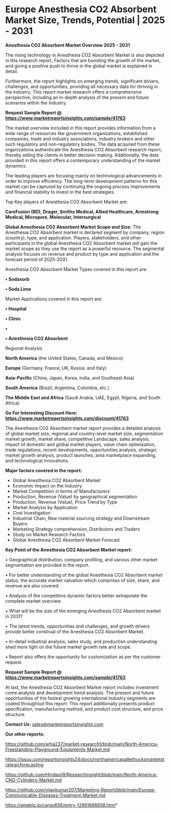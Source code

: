 # Europe Anesthesia CO2 Absorbent Market Size, Trends, Potential | 2025 - 2031

<Strong> Anesthesia CO2 Absorbent Market Overview 2025 - 2031</strong>

The rising technology in Anesthesia CO2 Absorbent Market is also depicted in this research report. Factors that are boosting the growth of the market, and giving a positive push to thrive in the global market is explained in detail.

Furthermore, the report highlights on emerging trends, significant drivers, challenges, and opportunities, providing all necessary data for thriving in the industry. This report market research offers a comprehensive perspective, including an in-depth analysis of the present and future scenarios within the industry.

<strong>Request Sample Report @ <a href=https://www.marketreportsinsights.com/sample/41763>https://www.marketreportsinsights.com/sample/41763</a></strong>

The market overview included in this report provides information from a wide range of resources like government organizations, established companies, trade and industry associations, industry brokers and other such regulatory and non-regulatory bodies. The data acquired from these organizations authenticate the Anesthesia CO2 Absorbent research report, thereby aiding the clients in better decision making. Additionally, the data provided in this report offers a contemporary understanding of the market dynamics.

The leading players are focusing mainly on technological advancements in order to improve efficiency. The long-term development patterns for this market can be captured by continuing the ongoing process improvements and financial stability to invest in the best strategies.

Top Key players of Anesthesia CO2 Absorbent Market are:

<strong>CareFusion (BD), Drager, Smiths Medical, Allied Healthcare, Armstrong Medical, Micropore, Molecular, Intersurgical</strong>

<strong><b>Global Anesthesia CO2 Absorbent Market Scope and Size:</b></strong>
The Anesthesia CO2 Absorbent market is declared segment by company, region (country), type, and application. Players, stakeholders, and other participants in the global Anesthesia CO2 Absorbent market will gain the market scope as they use the report as a powerful resource. The segmental analysis focuses on revenue and product by type and application and the forecast period of 2025-2031.

Anesthesia CO2 Absorbent Market Types covered in this report are:

<strong>•  Sodasorb

•  Soda Lime</strong>

Market Applications covered in this report are:

<strong>•  Hospital

•  Clinic

•  

•  Anesthesia CO2 Absorbent</strong> 

Regional Analysis

<strong>North America</strong> (the United States, Canada, and Mexico)

<strong>Europe</strong> (Germany, France, UK, Russia, and Italy)

<strong>Asia-Pacific</strong> (China, Japan, Korea, India, and Southeast Asia)

<strong>South America</strong> (Brazil, Argentina, Colombia, etc.)

<strong>The Middle East and Africa</strong> (Saudi Arabia, UAE, Egypt, Nigeria, and South Africa)

<strong>Go For Interesting Discount Here: <a href=https://www.marketreportsinsights.com/discount/41763>https://www.marketreportsinsights.com/discount/41763</a></strong>

The Anesthesia CO2 Absorbent market report provides a detailed analysis of global market size, regional and country-level market size, segmentation market growth, market share, competitive Landscape, sales analysis, impact of domestic and global market players, value chain optimization, trade regulations, recent developments, opportunities analysis, strategic market growth analysis, product launches, area marketplace expanding, and technological innovations.

<strong><b>Major factors covered in the report:</b></strong>
<ul>
  <li>Global Anesthesia CO2 Absorbent Market </li>
  <li>Economic Impact on the Industry</li>
  <li>Market Competition in terms of Manufacturers</li>
  <li>Production, Revenue (Value) by geographical segmentation</li>
  <li>Production, Revenue (Value), Price Trend by Type</li>
  <li>Market Analysis by Application</li>
  <li>Cost Investigation</li>
  <li>Industrial Chain, Raw material sourcing strategy and Downstream Buyers</li>
  <li>Marketing Strategy comprehension, Distributors and Traders</li>
  <li>Study on Market Research Factors</li>
  <li>Global Anesthesia CO2 Absorbent Market Forecast</li>
</ul>

<strong><b>Key Point of the Anesthesia CO2 Absorbent Market report:</b></strong>

• Geographical distribution, company profiling, and various other market segmentation are provided in the report.

• For better understanding of the global Anesthesia CO2 Absorbent market status, the accurate market valuation which comprises of size, share, and revenue are also covered.

• Analysis of the competitive dynamic factors better extrapolate the complete market overview

• What will be the size of the emerging Anesthesia CO2 Absorbent market in 2031?

• The latest trends, opportunities and challenges, and growth drivers provide better construal of the Anesthesia CO2 Absorbent Market.

• In-detail industrial analysis, sales study, and production understanding shed more light on the future market growth rate and scope.

• Report also offers the opportunity for customization as per the customer request.

<strong>Request Sample Report @ <a href=https://www.marketreportsinsights.com/sample/41763>https://www.marketreportsinsights.com/sample/41763</a></strong>

At last, the Anesthesia CO2 Absorbent Market report includes investment come analysis and development trend analysis. The present and future opportunities of the fastest growing international industry segments are coated throughout this report. This report additionally presents product specification, manufacturing method, and product cost structure, and price structure.

<strong>Contact Us:</strong>
sales@marketreportsinsights.com

<strong>Our other reports:</strong>

<a href=https://github.com/arha237/market-research1/blob/main/North-America-Freestanding-Playground-Equipments-Market.md>https://github.com/arha237/market-research1/blob/main/North-America-Freestanding-Playground-Equipments-Market.md</a>

<a href=https://issuu.com/reportsinsights24/docs/northamericapallettrucksmarketstrategicforecasting>https://issuu.com/reportsinsights24/docs/northamericapallettrucksmarketstrategicforecasting</a>

<a href=https://github.com/Hindavii9/Researchinsight/blob/main/North-America-CNG-Cylinders-Market.md>https://github.com/Hindavii9/Researchinsight/blob/main/North-America-CNG-Cylinders-Market.md</a>

<a href=https://github.com/vijaykumar207/Marketing-Report/blob/main/Europe-Communicable-Diseases-Treatment-Market.md>https://github.com/vijaykumar207/Marketing-Report/blob/main/Europe-Communicable-Diseases-Treatment-Market.md</a>

<a href=https://ameblo.jp/cargo656/entry-12891688858.html>https://ameblo.jp/cargo656/entry-12891688858.html</a>"
